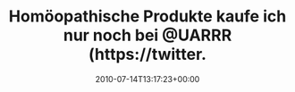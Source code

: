---
retweeted: false
source: <a href="http://termtter.org/" rel="nofollow">Termtter</a>
entities:
  hashtags: []
  symbols: []
  user_mentions:
  - name: "@marcel@mastodon.social"
    screen_name: UARRR
    indices:
    - '47'
    - '53'
    id_str: '5605712'
    id: '5605712'
  urls: []
display_text_range:
- '0'
- '85'
favorite_count: '0'
id_str: '18518409930'
truncated: false
retweet_count: '1'
id: '18518409930'
created_at: Wed Jul 14 13:17:23 +0000 2010
favorited: false
full_text: Homöopathische Produkte kaufe ich nur noch bei [@UARRR](https://twitter.com/UARRR)
  http://provings.info/index.html
lang: de
tags:
- pesos/twitter
date: '2010-07-14T13:17:23+00:00'
src: https://twitter.com/bascht/status/18518409930
original_url: https://twitter.com/bascht/status/18518409930
type: twitter_tweet
text: Homöopathische Produkte kaufe ich nur noch bei [@UARRR](https://twitter.com/UARRR)
  http://provings.info/index.html
title: Homöopathische Produkte kaufe ich nur noch bei @UARRR (https://twitter.

---
